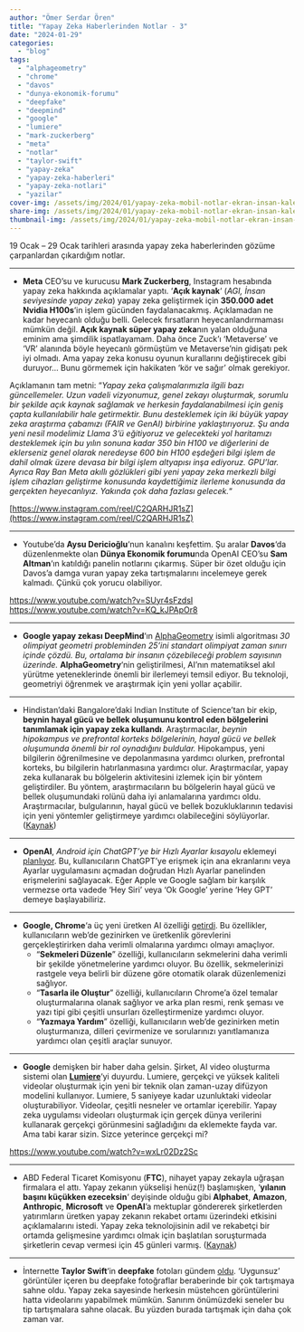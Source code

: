 ```yaml
---
author: "Ömer Serdar Ören"
title: "Yapay Zeka Haberlerinden Notlar - 3"
date: "2024-01-29"
categories: 
  - "blog"
tags: 
  - "alphageometry"
  - "chrome"
  - "davos"
  - "dunya-ekonomik-forumu"
  - "deepfake"
  - "deepmind"
  - "google"
  - "lumiere"
  - "mark-zuckerberg"
  - "meta"
  - "notlar"
  - "taylor-swift"
  - "yapay-zeka"
  - "yapay-zeka-haberleri"
  - "yapay-zeka-notlari"
  - "yazilar"
cover-img: /assets/img/2024/01/yapay-zeka-mobil-notlar-ekran-insan-kalem-bin-image-creator-1.jpg
share-img: /assets/img/2024/01/yapay-zeka-mobil-notlar-ekran-insan-kalem-bin-image-creator-1.jpg
thumbnail-img: /assets/img/2024/01/yapay-zeka-mobil-notlar-ekran-insan-kalem-bin-image-creator-1.jpg
---
```



19 Ocak – 29 Ocak tarihleri arasında yapay zeka haberlerinden gözüme çarpanlardan çıkardığım notlar.

* * *

- **Meta** CEO’su ve kurucusu **Mark Zuckerberg**, Instagram hesabında yapay zeka hakkında açıklamalar yaptı. ‘**Açık kaynak**‘ (_AGI, İnsan seviyesinde yapay zeka_) yapay zeka geliştirmek için **350.000 adet Nvidia H100s**‘in işlem gücünden faydalanacakmış. Açıklamadan ne kadar heyecanlı olduğu belli. Gelecek fırsatların heyecanlandırmaması mümkün değil. **Açık kaynak süper yapay zeka**nın yalan olduğuna eminim ama şimdilik ispatlayamam. Daha önce Zuck’ı ‘Metaverse’ ve ‘VR’ alanında böyle heyecanlı görmüştüm ve Metaverse’nin gidişatı pek iyi olmadı. Ama yapay zeka konusu oyunun kurallarını değiştirecek gibi duruyor… Bunu görmemek için hakikaten ‘kör ve sağır’ olmak gerekiyor.

Açıklamanın tam metni: “_Yapay zeka çalışmalarımızla ilgili bazı güncellemeler. Uzun vadeli vizyonumuz, genel zekayı oluşturmak, sorumlu bir şekilde açık kaynak sağlamak ve herkesin faydalanabilmesi için geniş çapta kullanılabilir hale getirmektir. Bunu desteklemek için iki büyük yapay zeka araştırma çabamızı (FAIR ve GenAI) birbirine yaklaştırıyoruz. Şu anda yeni nesil modelimiz Llama 3’ü eğitiyoruz ve gelecekteki yol haritamızı desteklemek için bu yılın sonuna kadar 350 bin H100 ve diğerlerini de eklerseniz genel olarak neredeyse 600 bin H100 eşdeğeri bilgi işlem de dahil olmak üzere devasa bir bilgi işlem altyapısı inşa ediyoruz. GPU’lar. Ayrıca Ray Ban Meta akıllı gözlükleri gibi yeni yapay zeka merkezli bilgi işlem cihazları geliştirme konusunda kaydettiğimiz ilerleme konusunda da gerçekten heyecanlıyız. Yakında çok daha fazlası gelecek._“

[https://www.instagram.com/reel/C2QARHJR1sZ](https://www.instagram.com/reel/C2QARHJR1sZ)

* * *

- Youtube’da **Aysu Dericioğlu**‘nun kanalını keşfettim. Şu aralar **Davos**‘da düzenlenmekte olan **Dünya Ekonomik forumu**nda OpenAI CEO’su **Sam Altman**‘ın katıldığı panelin notlarını çıkarmış. Süper bir özet olduğu için Davos’a damga vuran yapay zeka tartışmalarını incelemeye gerek kalmadı. Çünkü çok yorucu olabiliyor.

<https://www.youtube.com/watch?v=SUyr4sFzdsI>
<https://www.youtube.com/watch?v=KQ_kJPApOr8>

* * *

- **Google yapay zekası DeepMind**‘ın [AlphaGeometry](https://deepmind.google/discover/blog/alphageometry-an-olympiad-level-ai-system-for-geometry/) isimli algoritması _30 olimpiyat geometri probleminden 25’ini standart olimpiyat zaman sınırı içinde çözdü. Bu, ortalama bir insanın çözebileceği problem sayısının üzerinde._ **AlphaGeometry**‘nin geliştirilmesi, AI’nın matematiksel akıl yürütme yeteneklerinde önemli bir ilerlemeyi temsil ediyor. Bu teknoloji, geometriyi öğrenmek ve araştırmak için yeni yollar açabilir.

* * *

- Hindistan’daki Bangalore’daki Indian Institute of Science’tan bir ekip, **beynin hayal gücü ve bellek oluşumunu kontrol eden bölgelerini tanımlamak için yapay zeka kullandı**. Araştırmacılar, _beynin hipokampus ve prefrontal korteks bölgelerinin, hayal gücü ve bellek oluşumunda önemli bir rol oynadığını buldular._ Hipokampus, yeni bilgilerin öğrenilmesine ve depolanmasına yardımcı olurken, prefrontal korteks, bu bilgilerin hatırlanmasına yardımcı olur. Araştırmacılar, yapay zeka kullanarak bu bölgelerin aktivitesini izlemek için bir yöntem geliştirdiler. Bu yöntem, araştırmacıların bu bölgelerin hayal gücü ve bellek oluşumundaki rolünü daha iyi anlamalarına yardımcı oldu. Araştırmacılar, bulgularının, hayal gücü ve bellek bozukluklarının tedavisi için yeni yöntemler geliştirmeye yardımcı olabileceğini söylüyorlar. ([Kaynak](https://www.wionews.com/science/scientists-unveil-secrets-of-imagination-memory-formation-with-artificial-intelligence-682056))

* * *

- **OpenAI**, _Android için ChatGPT’ye bir Hızlı Ayarlar kısayolu_ eklemeyi [planlıyor](https://9to5google.com/2024/01/23/chatgpt-android-quick-settings-shortcut/). Bu, kullanıcıların ChatGPT’ye erişmek için ana ekranlarını veya Ayarlar uygulamasını açmadan doğrudan Hızlı Ayarlar panelinden erişmelerini sağlayacak. Eğer Apple ve Google sağlam bir karşılık vermezse orta vadede ‘Hey Siri’ veya ‘Ok Google’ yerine ‘Hey GPT’ demeye başlayabiliriz.

* * *

- **Google, Chrome**‘a üç yeni üretken AI özelliği [getirdi](https://blog.google/products/chrome/google-chrome-generative-ai-features-january-2024/). Bu özellikler, kullanıcıların web’de gezinirken ve üretkenlik görevlerini gerçekleştirirken daha verimli olmalarına yardımcı olmayı amaçlıyor.
    - “**Sekmeleri Düzenle**” özelliği, kullanıcıların sekmelerini daha verimli bir şekilde yönetmelerine yardımcı oluyor. Bu özellik, sekmelerinizi rastgele veya belirli bir düzene göre otomatik olarak düzenlemenizi sağlıyor.
    - “**Tasarla ile Oluştur**” özelliği, kullanıcıların Chrome’a özel temalar oluşturmalarına olanak sağlıyor ve arka plan resmi, renk şeması ve yazı tipi gibi çeşitli unsurları özelleştirmenize yardımcı oluyor.
    - “**Yazmaya Yardım**” özelliği, kullanıcıların web’de gezinirken metin oluşturmanıza, dilleri çevirmenize ve sorularınızı yanıtlamanıza yardımcı olan çeşitli araçlar sunuyor.

* * *

- **Google** demişken bir haber daha gelsin. Şirket, AI video oluşturma sistemi olan **[Lumiere](https://lumiere-video.github.io/)**‘yi duyurdu. Lumiere, gerçekçi ve yüksek kaliteli videolar oluşturmak için yeni bir teknik olan zaman-uzay difüzyon modelini kullanıyor. Lumiere, 5 saniyeye kadar uzunluktaki videolar oluşturabiliyor. Videolar, çeşitli nesneler ve ortamlar içerebilir. Yapay zeka uygulamsı videoları oluşturmak için gerçek dünya verilerini kullanarak gerçekçi görünmesini sağladığını da eklemekte fayda var. Ama tabi karar sizin. Sizce yeterince gerçekçi mi?

<https://www.youtube.com/watch?v=wxLr02Dz2Sc>

* * *

- ABD Federal Ticaret Komisyonu (**FTC**), nihayet yapay zekayla uğraşan firmalara el attı. Yapay zekanın yükselişi henüz(!) başlamışken, ‘**yılanın başını küçükken ezeceksin**‘ deyişinde olduğu gibi **Alphabet**, **Amazon**, **Anthropic**, **Microsoft** ve **OpenAI**’a mektuplar göndererek şirketlerden yatırımların üretken yapay zekanın rekabet ortamı üzerindeki etkisini açıklamalarını istedi. Yapay zeka teknolojisinin adil ve rekabetçi bir ortamda gelişmesine yardımcı olmak için başlatılan soruşturmada şirketlerin cevap vermesi için 45 günleri varmış. ([Kaynak](https://www.theverge.com/2024/1/25/24050693/ftc-investigating-microsoft-amazon-google-investments-openai-anthropic))

* * *

- İnternette **Taylor Swift**‘in **deepfake** fotoları gündem [oldu](https://www.bbc.com/news/technology-68110476). ‘Uygunsuz’ görüntüler içeren bu deepfake fotoğraflar beraberinde bir çok tartışmaya sahne oldu. Yapay zeka sayesinde herkesin müstehcen görüntülerini hatta videolarını yapabilmek mümkün. Sanırım önümüzdeki seneler bu tip tartışmalara sahne olacak. Bu yüzden burada tartışmak için daha çok zaman var.
